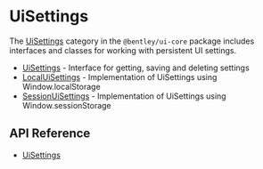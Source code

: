# UiSettings

The [UiSettings]($core-react:Inputs) category in the `@bentley/ui-core` package includes
interfaces and classes for working with persistent UI settings.

- [UiSettings]($core-react) - Interface for getting, saving and deleting settings
- [LocalUiSettings]($core-react) - Implementation of UiSettings using Window.localStorage
- [SessionUiSettings]($core-react) - Implementation of UiSettings using Window.sessionStorage

## API Reference

- [UiSettings]($core-react:UiSettings)
